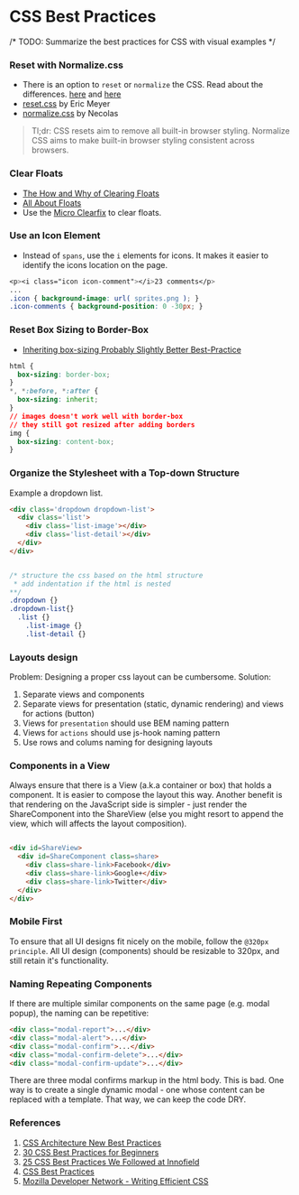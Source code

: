 # CSS Best Practices

/* TODO: Summarize the best practices for CSS with visual examples */


### Reset with Normalize.css
+ There is an option to `reset` or `normalize` the CSS. Read about the differences. [here](http://stackoverflow.com/questions/6887336/what-is-the-difference-between-normalize-css-and-reset-css) and [here](https://the-pastry-box-project.net/oli-studholme/2013-june-3)
+ [reset.css](http://meyerweb.com/eric/tools/css/reset/) by Eric Meyer
+ [normalize.css](https://github.com/necolas/normalize.css/blob/master/normalize.css) by Necolas

> Tl;dr: CSS resets aim to remove all built-in browser styling. Normalize CSS aims to make built-in browser styling consistent across browsers.

### Clear Floats
+ [The How and Why of Clearing Floats](https://css-tricks.com/the-how-and-why-of-clearing-floats/)
+ [All About Floats](https://css-tricks.com/all-about-floats/)
+ Use the [Micro Clearfix](http://nicolasgallagher.com/micro-clearfix-hack/) to clear floats.


### Use an Icon Element
+ Instead of `spans`, use the `i` elements for icons. It makes it easier to identify the icons location on the page.
```css 
<p><i class="icon icon-comment"></i>23 comments</p>
...
.icon { background-image: url( sprites.png ); }
.icon-comments { background-position: 0 -30px; }
```

### Reset Box Sizing to Border-Box
+ [Inheriting box-sizing Probably Slightly Better Best-Practice](https://css-tricks.com/inheriting-box-sizing-probably-slightly-better-best-practice/)
```css 
html {
  box-sizing: border-box;
}
*, *:before, *:after {
  box-sizing: inherit;
}
// images doesn't work well with border-box
// they still got resized after adding borders
img {
  box-sizing: content-box;
}
```

### Organize the Stylesheet with a Top-down Structure

Example a dropdown list.
```html
<div class='dropdown dropdown-list'>
  <div class='list'>
    <div class='list-image'></div>
    <div class='list-detail'></div>
  </div>
</div>
```

```css

/* structure the css based on the html structure 
 * add indentation if the html is nested
**/
.dropdown {}
.dropdown-list{}
  .list {}
    .list-image {}
    .list-detail {}
```

### Layouts design

Problem: Designing a proper css layout can be cumbersome.
Solution: 
1. Separate views and components
2. Separate views for presentation (static, dynamic rendering) and views for actions (button)
3. Views for `presentation` should use BEM naming pattern
4. Views for `actions` should use js-hook naming pattern
5. Use rows and colums naming for designing layouts

### Components in a View

Always ensure that there is a View (a.k.a container or box) that holds a component. It is easier to compose the layout this way. Another benefit is that rendering on the JavaScript side is simpler - just render the ShareComponent into the ShareView (else you might resort to append the view, which will affects the layout composition).

```html

<div id=ShareView>
  <div id=ShareComponent class=share>
    <div class=share-link>Facebook</div>
    <div class=share-link>Google+</div>
    <div class=share-link>Twitter</div>
  </div>
</div>

```
### Mobile First

To ensure that all UI designs fit nicely on the mobile, follow the `@320px principle`. All UI design (components) should be resizable to 320px, and still retain it's functionality. 

### Naming Repeating Components

If there are multiple similar components on the same page (e.g. modal popup), the naming can be repetitive:

```html
<div class="modal-report">...</div>
<div class="modal-alert">...</div>
<div class="modal-confirm">...</div>
<div class="modal-confirm-delete">...</div>
<div class="modal-confirm-update">...</div>
```
There are three modal confirms markup in the html body. This is bad. One way is to create a single dynamic modal - one whose content can be replaced with a template. That way, we can keep the code DRY.


### References

1. [CSS Architecture New Best Practices](http://www.sitepoint.com/css-architectures-new-best-practices/)
2. [30 CSS Best Practices for Beginners](http://code.tutsplus.com/tutorials/30-css-best-practices-for-beginners--net-6741)
3. [25 CSS Best Practices We Followed at Innofield](http://www.innofied.com/25-css-best-practices-we-follow-at-innofied/)
4. [CSS Best Practices](http://1stwebdesigner.com/css-best-practices/)
5. [Mozilla Developer Network - Writing Efficient CSS](https://developer.mozilla.org/en-US/docs/Web/Guide/CSS/Writing_efficient_CSS)
